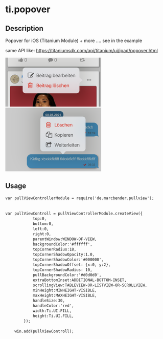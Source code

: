 # ti.popover

## Description

Popover for iOS (Titanium Module) + more .... see in the example

same API like:
https://titaniumsdk.com/api/titanium/ui/ipad/popover.html


<img src="./example1.png" alt="Example (iOS)" width="300" />
<img src="./example2.png" alt="Example (iOS)" width="300" />



## Usage

	var pullViewControllerModule = require('de.marcbender.pullview');


	var pullViewControll = pullViewControllerModule.createView({
				top:0,
				bottom:0,
				left:0,
				right:0,
				parentWindow:WINDOW-OF-VIEW,
				backgroundColor:'#ffffff',
				topCornerRadius:18,
				topCornerShadowOpacity:1.0,
				topCornerShadowColor:'#000000',
				topCornerShadowOffset: {x:0, y:2},
				topCornerShadowRadius: 10,
				pullBackgroundColor:'#d0d0d0',
				extraBottomInset:ADDITIONAL-BOTTOM-INSET,
				scrollingView:TABLEVIEW-OR-LISTVIEW-OR-SCROLLVIEW,
				minHeight:MINHEIGHT-VISIBLE,
				maxHeight:MAXHEIGHT-VISIBLE,
				handleSize:30,
				handleColor:'red',
				width:Ti.UI.FILL,
				height:Ti.UI.FILL,
			});

	    win.add(pullViewControll);
